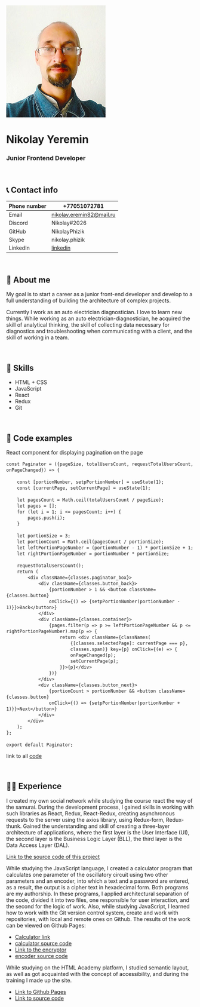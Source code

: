 
![Фото для профиля](img/ProfilePhoto.jpg "Фото для профиля")

# Nikolay Yeremin
### Junior Frontend Developer

&nbsp;
## 📞 Contact info

Phone number | +77051072781
-------------|--------------
Email | nikolay.eremin82@mail.ru
Discord | Nikolay#2026
GitHub | NikolayPhizik
Skype | nikolay.phizik
LinkedIn | [linkedin](https://www.linkedin.com/in/nikolayphizik)

&nbsp;
## 📝 About me

My goal is to start a career as a junior front-end developer and develop to a full understanding of building the architecture of complex projects. 

Currently I work as an auto electrician diagnostician. I love to learn new things. While working as an auto electrician-diagnostician, he acquired the skill of analytical thinking, the skill of collecting data necessary for diagnostics and troubleshooting when communicating with a client, and the skill of working in a team.

&nbsp;
## 🧩 Skills

* HTML + CSS
* JavaScript
* React 
* Redux
* Git

&nbsp;
## 💾 Code examples

React component for displaying pagination on the page

```
const Paginator = ({pageSize, totalUsersCount, requestTotalUsersCount, onPageChanged}) => {

    const [portionNumber, setpPortionNumber] = useState(1);
    const [currentPage, setCurrentPage] = useState(1);

    let pagesCount = Math.ceil(totalUsersCount / pageSize);
    let pages = [];
    for (let i = 1; i <= pagesCount; i++) {
        pages.push(i);
    }

    let portionSize = 3;
    let portionCount = Math.ceil(pagesCount / portionSize);
    let leftPortionPageNumber = (portionNumber - 1) * portionSize + 1;
    let rightPortionPageNumber = portionNumber * portionSize;

    requestTotalUsersCount();
    return (
        <div className={classes.paginator_box}>
            <div className={classes.button_back}>
                {portionNumber > 1 && <button className={classes.button} 
                onClick={() => {setpPortionNumber(portionNumber - 1)}}>Back</button>}
            </div>
            <div className={classes.container}>
                {pages.filter(p => p >= leftPortionPageNumber && p <= rightPortionPageNumber).map(p => {
                    return <div className={classNames(
                        {[classes.selectedPage]: currentPage === p}, 
                        classes.span)} key={p} onClick={(e) => {
                        onPageChanged(p);
                        setCurrentPage(p);
                    }}>{p}</div>
                })}
            </div>
            <div className={classes.button_next}>
                {portionCount > portionNumber && <button className={classes.button} 
                onClick={() => {setpPortionNumber(portionNumber + 1)}}>Next</button>}
            </div>
        </div>
    );
};

export default Paginator;
```
link to all [code](https://github.com/NikolayPhizik/Test1.git)

&nbsp;
## 👨‍💻 Experience
I created my own social network while studying the course react the way of the samurai. During the development process, I gained skills in working with such libraries as React, Redux, React-Redux, creating asynchronous requests to the server using the axios library, using Redux-form, Redux-thunk. Gained the understanding and skill of creating a three-layer architecture of applications, where the first layer is the User Interface (UI), the second layer is the Business Logic Layer (BLL), the third layer is the Data Access Layer (DAL).

[Link to the source code of this project](https://github.com/NikolayPhizik/SocialNetworkCode.git)

While studying the JavaScript language, I created a calculator program that calculates one parameter of the oscillatory circuit using two other parameters and an encoder, into which a text and a password are entered, as a result, the output is a cipher text in hexadecimal form. Both programs are my authorship. In these programs, I applied architectural separation of the code, divided it into two files, one responsible for user interaction, and the second for the logic of work. Also, while studying JavaScript, I learned how to work with the Git version control system, create and work with repositories, with local and remote ones on Github.
The results of the work can be viewed on Github Pages:
* [Calculator link](https://nikolayphizik.github.io/Calculator/)
* [calculator source code](https://github.com/NikolayPhizik/Calculator)
* [Link to the encryptor](https://nikolayphizik.github.io/Shifrator/)
* [encoder source code](https://github.com/NikolayPhizik/Shifrator)

While studying on the HTML Academy platform, I studied semantic layout, as well as got acquainted with the concept of accessibility, and during the training I made up the site.
* [Link to Github Pages](https://nikolayphizik.github.io/Barbershop/)
* [Link to source code](https://github.com/NikolayPhizik/Barbershop)
